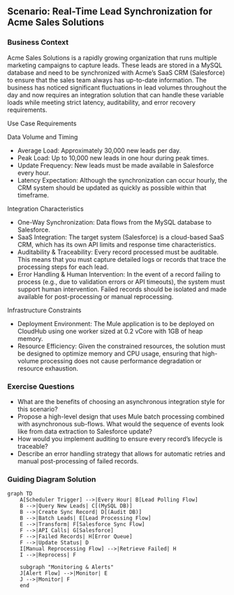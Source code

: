 ## Scenario: Real-Time Lead Synchronization for Acme Sales Solutions
### Business Context

Acme Sales Solutions is a rapidly growing organization that runs multiple marketing campaigns to capture leads. 
These leads are stored in a MySQL database and need to be synchronized with Acme’s SaaS CRM (Salesforce) to ensure that the sales team always has up-to-date information. 
The business has noticed significant fluctuations in lead volumes throughout the day and now requires an integration solution that can handle these variable loads while meeting strict latency, auditability, and error recovery requirements.

Use Case Requirements

Data Volume and Timing
- Average Load: Approximately 30,000 new leads per day.
- Peak Load: Up to 10,000 new leads in one hour during peak times.
- Update Frequency: New leads must be made available in Salesforce every hour.
- Latency Expectation: Although the synchronization can occur hourly, the CRM system should be updated as quickly as possible within that timeframe.

Integration Characteristics
- One-Way Synchronization: Data flows from the MySQL database to Salesforce.
- SaaS Integration: The target system (Salesforce) is a cloud-based SaaS CRM, which has its own API limits and response time characteristics.
- Auditability & Traceability: Every record processed must be auditable. This means that you must capture detailed logs or records that trace the processing steps for each lead.
- Error Handling & Human Intervention: In the event of a record failing to process (e.g., due to validation errors or API timeouts), the system must support human intervention. Failed records should be isolated and made available for post-processing or manual reprocessing.

Infrastructure Constraints
- Deployment Environment: The Mule application is to be deployed on CloudHub using one worker sized at 0.2 vCore with 1GB of heap memory.
- Resource Efficiency: Given the constrained resources, the solution must be designed to optimize memory and CPU usage, ensuring that high-volume processing does not cause performance degradation or resource exhaustion.

### Exercise Questions
- What are the benefits of choosing an asynchronous integration style for this scenario?
- Propose a high-level design that uses Mule batch processing combined with asynchronous sub-flows. What would the sequence of events look like from data extraction to Salesforce update?
- How would you implement auditing to ensure every record’s lifecycle is traceable?
- Describe an error handling strategy that allows for automatic retries and manual post-processing of failed records.

### Guiding Diagram Solution
```mermaid
graph TD
    A[Scheduler Trigger] -->|Every Hour| B[Lead Polling Flow]
    B -->|Query New Leads| C[(MySQL DB)]
    B -->|Create Sync Record| D[(Audit DB)]
    B -->|Batch Leads| E[Lead Processing Flow]
    E -->|Transform| F[Salesforce Sync Flow]
    F -->|API Calls| G[Salesforce]
    F -->|Failed Records| H[Error Queue]
    F -->|Update Status| D
    I[Manual Reprocessing Flow] -->|Retrieve Failed| H
    I -->|Reprocess| F
    
    subgraph "Monitoring & Alerts"
    J[Alert Flow] -->|Monitor| E
    J -->|Monitor| F
    end
```
